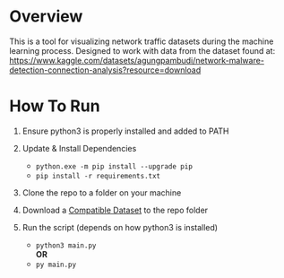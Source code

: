 # Overview

This is a tool for visualizing network traffic datasets during the machine learning process.
Designed to work with data from the dataset found at:
https://www.kaggle.com/datasets/agungpambudi/network-malware-detection-connection-analysis?resource=download


# How To Run

1. Ensure python3 is properly installed and added to PATH

2. Update & Install Dependencies  
    - `python.exe -m pip install --upgrade pip`
    - `pip install -r requirements.txt`

3. Clone the repo to a folder on your machine

4. Download a [Compatible Dataset](https://www.kaggle.com/datasets/agungpambudi/network-malware-detection-connection-analysis?resource=download) to the repo folder

5. Run the script (depends on how python3 is installed)
    - `python3 main.py`  
    **OR**
    - `py main.py`  

